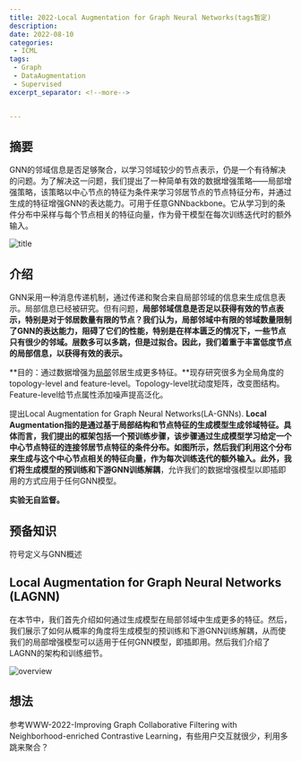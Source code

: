 ```yaml
---
title: 2022-Local Augmentation for Graph Neural Networks(tags暂定)
description:
date: 2022-08-10
categories:
 - ICML
tags:
 - Graph
 - DataAugmentation
 - Supervised
excerpt_separator: <!--more--> 


---
```


## 摘要

GNN的邻域信息是否足够聚合，以学习邻域较少的节点表示，仍是一个有待解决的问题。为了解决这一问题，我们提出了一种简单有效的数据增强策略——局部增强策略，该策略以中心节点的特征为条件来学习邻居节点的节点特征分布，并通过生成的特征增强GNN的表达能力。可用于任意GNNbackbone。它从学习到的条件分布中采样与每个节点相关的特征向量，作为骨干模型在每次训练迭代时的额外输入。<!--more-->

![title](https://sunjc911.github.io/assets/images/LAGNN/title.png)

## 介绍

GNN采用一种消息传递机制，通过传递和聚合来自局部邻域的信息来生成信息表示。局部信息已经被研究。但有问题，**局部邻域信息是否足以获得有效的节点表示，特别是对于邻居数量有限的节点？**我们认为，局部邻域中有限的邻域数量限制了GNN的表达能力，阻碍了它们的性能，特别是在样本匮乏的情况下，一些节点只有很少的邻域。层数多可以多跳，但是过拟合。因此，我们着**重于丰富低度节点的局部信息，以获得有效的表示。**

**目的：通过数据增强为<u>局部</u>邻居生成更多特征。**现存研究很多为全局角度的topology-level and feature-level。Topology-level扰动度矩阵，改变图结构。 Feature-level给节点属性添加噪声提高泛化。

提出Local Augmentation for Graph Neural Networks(LA-GNNs). **Local Augmentation指的是通过基于局部结构和节点特征的生成模型生成邻域特征。**具体而言，我们提出的框架包括一个预训练步骤，该步骤通过生成模型学习给定一个中心节点特征的连接邻居节点特征的条件分布。如图所示，然后我们利用这个分布来生成与这个中心节点相关的特征向量，作为每次训练迭代的额外输入。此外，我们将生成模型的**预训练和下游GNN训练解耦**，允许我们的数据增强模型以即插即用的方式应用于任何GNN模型。

**实验无自监督。**

## 预备知识

符号定义与GNN概述

## Local Augmentation for Graph Neural Networks (LAGNN)

在本节中，我们首先介绍如何通过生成模型在局部邻域中生成更多的特征。然后，我们展示了如何从概率的角度将生成模型的预训练和下游GNN训练解耦，从而使我们的局部增强模型可以适用于任何GNN模型，即插即用。然后我们介绍了LAGNN的架构和训练细节。

![overview](https://sunjc911.github.io/assets/images/LAGNN/overview.png)

## 想法

参考WWW-2022-Improving Graph Collaborative Filtering with Neighborhood-enriched Contrastive Learning，有些用户交互就很少，利用多跳来聚合？